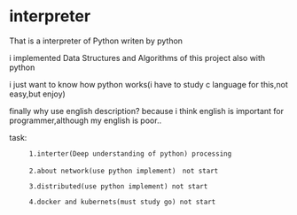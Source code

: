 # interpreter

That is a interpreter of Python writen by python


i implemented Data Structures and Algorithms of this project also with python 


i just want to know how python works(i have to study c language for this,not easy,but enjoy)


finally why use english description?
   because i think english is important for programmer,although my english is poor..



task:
   
         1.interter(Deep understanding of python) processing
   
         2.about network(use python implement)　not start
   
         3.distributed(use python implement) not start
   
         4.docker and kubernets(must study go) not start
